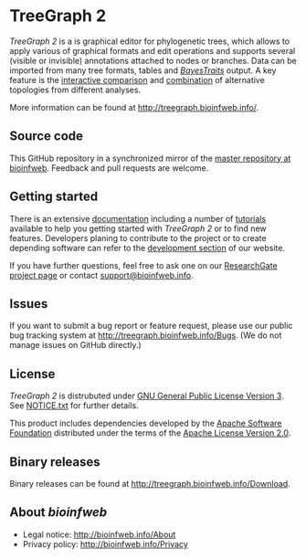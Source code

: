 # TreeGraph 2

*TreeGraph 2* is a is graphical editor for phylogenetic trees, which allows to apply various of graphical formats and edit operations and supports several (visible or invisible) annotations attached to nodes or branches. Data can be imported from many tree formats, tables and [*BayesTraits*](http://www.evolution.rdg.ac.uk/BayesTraitsV3/BayesTraitsV3.html) output. A key feature is the [interactive comparison](http://treegraph.bioinfweb.info/Help/wiki/Synchronizing_tree_selections) and [combination](http://treegraph.bioinfweb.info/Help/wiki/Adding_support_values) of alternative topologies from different analyses.

More information can be found at http://treegraph.bioinfweb.info/.

## Source code

This GitHub repository in a synchronized mirror of the [master repository at bioinfweb](http://bioinfweb.info/Code/sventon/repos/TreeGraph2/list/). Feedback and pull requests are welcome.

## Getting started

There is an extensive [documentation](http://treegraph.bioinfweb.info/Help) including a number of [tutorials](http://treegraph.bioinfweb.info/Help/wiki/Tutorial:Main_page) available to help you getting started with *TreeGraph 2* or to find new features. Developers planing to contribute to the project or to create depending software can refer to the [development section](http://treegraph.bioinfweb.info/Development) of our website.

If you have further questions, feel free to ask one on our [ResearchGate project page](http://r.bioinfweb.info/RGTreeGraph2) or contact support@bioinfweb.info.

## Issues

If you want to submit a bug report or feature request, please use our public bug tracking system at http://treegraph.bioinfweb.info/Bugs. (We do not manage issues on GitHub directly.)

## License

*TreeGraph 2* is distrubuted under [GNU General Public License Version 3](http://treegraph.bioinfweb.info/License). See [NOTICE.txt](https://github.com/bioinfweb/TreeGraph2/blob/master/main/src/NOTICE.txt) for further details.

This product includes dependencies developed by the [Apache Software Foundation](http://www.apache.org/) distributed under the terms of the [Apache License Version 2.0](https://github.com/bioinfweb/TreeGraph2/blob/master/main/src/APACHE-LICENSE.txt).

## Binary releases

Binary releases can be found at http://treegraph.bioinfweb.info/Download.

## About *bioinfweb*

* Legal notice: http://bioinfweb.info/About
* Privacy policy: http://bioinfweb.info/Privacy